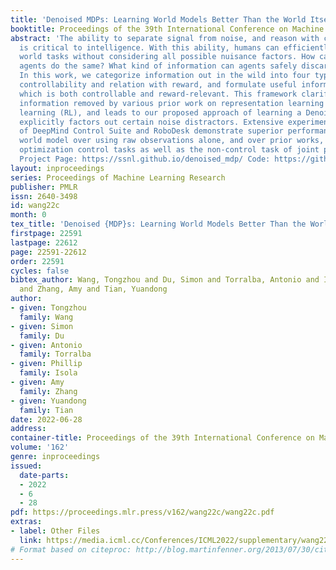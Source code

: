 ```yaml
---
title: 'Denoised MDPs: Learning World Models Better Than the World Itself'
booktitle: Proceedings of the 39th International Conference on Machine Learning
abstract: 'The ability to separate signal from noise, and reason with clean abstractions,
  is critical to intelligence. With this ability, humans can efficiently perform real
  world tasks without considering all possible nuisance factors. How can artificial
  agents do the same? What kind of information can agents safely discard as noises?
  In this work, we categorize information out in the wild into four types based on
  controllability and relation with reward, and formulate useful information as that
  which is both controllable and reward-relevant. This framework clarifies the kinds
  information removed by various prior work on representation learning in reinforcement
  learning (RL), and leads to our proposed approach of learning a Denoised MDP that
  explicitly factors out certain noise distractors. Extensive experiments on variants
  of DeepMind Control Suite and RoboDesk demonstrate superior performance of our denoised
  world model over using raw observations alone, and over prior works, across policy
  optimization control tasks as well as the non-control task of joint position regression.
  Project Page: https://ssnl.github.io/denoised_mdp/ Code: https://github.com/facebookresearch/denoised_mdp/'
layout: inproceedings
series: Proceedings of Machine Learning Research
publisher: PMLR
issn: 2640-3498
id: wang22c
month: 0
tex_title: 'Denoised {MDP}s: Learning World Models Better Than the World Itself'
firstpage: 22591
lastpage: 22612
page: 22591-22612
order: 22591
cycles: false
bibtex_author: Wang, Tongzhou and Du, Simon and Torralba, Antonio and Isola, Phillip
  and Zhang, Amy and Tian, Yuandong
author:
- given: Tongzhou
  family: Wang
- given: Simon
  family: Du
- given: Antonio
  family: Torralba
- given: Phillip
  family: Isola
- given: Amy
  family: Zhang
- given: Yuandong
  family: Tian
date: 2022-06-28
address:
container-title: Proceedings of the 39th International Conference on Machine Learning
volume: '162'
genre: inproceedings
issued:
  date-parts:
  - 2022
  - 6
  - 28
pdf: https://proceedings.mlr.press/v162/wang22c/wang22c.pdf
extras:
- label: Other Files
  link: https://media.icml.cc/Conferences/ICML2022/supplementary/wang22c-supp.zip
# Format based on citeproc: http://blog.martinfenner.org/2013/07/30/citeproc-yaml-for-bibliographies/
---
```

